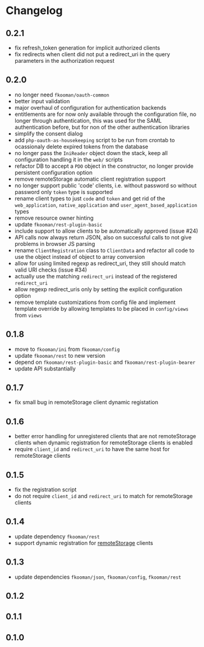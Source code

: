 # Changelog

## 0.2.1
- fix refresh_token generation for implicit authorized clients
- fix redirects when client did not put a redirect_uri in the query
  parameters in the authorization request

## 0.2.0
- no longer need `fkooman/oauth-common`
- better input validation
- major overhaul of configuration for authentication backends
- entitlements are for now only available through the configuration file, no
  longer through authentication, this was used for the SAML authentication 
  before, but for non of the other authentication libraries
- simplify the consent dialog
- add `php-oauth-as-housekeeping` script to be run from crontab to ocassionaly
  delete expired tokens from the database
- no longer pass the `IniReader` object down the stack, keep all configuration 
  handling it in the `web/` scripts
- refactor DB to accept a `PDO` object in the constructor, no longer provide
  persistent configuration option
- remove remoteStorage automatic client registration support
- no longer support public 'code' clients, i.e. without password so without
  password only `token` type is supported
- rename client types to just `code` and `token` and get rid of the 
  `web_application`, `native_application` and `user_agent_based_application`
  types
- remove resource owner hinting
- update `fkooman/rest-plugin-basic`
- include support to allow clients to be automatically approved (issue #24)
- API calls now always return JSON, also on successful calls to not give
  problems in browser JS parsing
- rename `ClientRegistration` class to `ClientData` and refactor all code 
  to use the object instead of object to array conversion
- allow for using limited regexp as redirect_uri, they still should match 
  valid URI checks (issue #34)
- actually use the matching `redirect_uri` instead of the registered 
  `redirect_uri`
- allow regexp redirect_uris only by setting the explicit configuration 
  option
- remove template customizations from config file and implement template
  override by allowing templates to be placed in `config/views` from 
  `views`

## 0.1.8
- move to `fkooman/ini` from `fkooman/config`
- update `fkooman/rest` to new version
- depend on `fkooman/rest-plugin-basic` and `fkooman/rest-plugin-bearer`
- update API substantially

## 0.1.7
- fix small bug in remoteStorage client dynamic registation

## 0.1.6
- better error handling for unregistered clients that are not 
  remoteStorage clients when dynamic registration for remoteStorage
  clients is enabled
- require `client_id` and `redirect_uri` to have the same host for
  remoteStorage clients

## 0.1.5
- fix the registration script
- do not require `client_id` and `redirect_uri` to match for remoteStorage 
  clients

## 0.1.4
- update dependency `fkooman/rest`
- support dynamic registration for [remoteStorage](http://remotestorage.io) 
  clients

## 0.1.3
- update dependencies `fkooman/json`, `fkooman/config`, `fkooman/rest`

## 0.1.2

## 0.1.1

## 0.1.0

